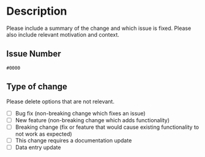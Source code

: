 # Description

Please include a summary of the change and which issue is fixed. Please also include relevant motivation and context.

## Issue Number
`#0000`

## Type of change

Please delete options that are not relevant.

- [ ] Bug fix (non-breaking change which fixes an issue)
- [ ] New feature (non-breaking change which adds functionality)
- [ ] Breaking change (fix or feature that would cause existing functionality to not work as expected)
- [ ] This change requires a documentation update
- [ ] Data entry update
